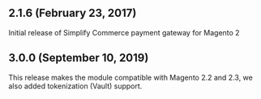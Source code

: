 ## 2.1.6 (February 23, 2017)
Initial release of Simplify Commerce payment gateway for Magento 2

## 3.0.0 (September 10, 2019)
This release makes the module compatible with Magento 2.2 and 2.3, we also added tokenization (Vault) support.
